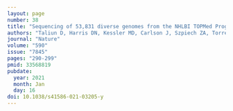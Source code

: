 ```yaml
---
layout: page
number: 38
title: "Sequencing of 53,831 diverse genomes from the NHLBI TOPMed Program"
authors: "Taliun D, Harris DN, Kessler MD, Carlson J, Szpiech ZA, Torres R, Taliun SAG, Corvelo A, Gogarten SM, Kang HM, Pitsillides AN, LeFaive J, Lee SB, Tian X, Browning BL, Das S, Emde AK, Clarke WE, Loesch DP, Shetty AC, Blackwell TW, Smith AV, Wong Q, Liu X, Conomos MP, Bobo DM, Aguet F, Albert C, Alonso A, Ardlie KG, Arking DE, Aslibekyan S, Auer PL, Barnard J, Barr RG, Barwick L, Becker LC, Beer RL, Benjamin EJ, Bielak LF, Blangero J, Boehnke M, Bowden DW, Brody JA, Burchard EG, Cade BE, Casella JF, Chalazan B, Chasman DI, Chen YI, Cho MH, Choi SH, Chung MK, Clish CB, Correa A, Curran JE, Custer B, Darbar D, Daya M, de Andrade M, DeMeo DL, Dutcher SK, Ellinor PT, Emery LS, Eng C, Fatkin D, Fingerlin T, Forer L, Fornage M, Franceschini N, Fuchsberger C, Fullerton SM, Germer S, Gladwin MT, Gottlieb DJ, Guo X, Hall ME, He J, Heard-Costa NL, Heckbert SR, Irvin MR, Johnsen JM, Johnson AD, Kaplan R, Kardia SLR, Kelly T, Kelly S, Kenny EE, Kiel DP, Klemmer R, Konkle BA, Kooperberg C, Köttgen A, Lange LA, Lasky-Su J, Levy D, Lin X, Lin KH, Liu C, Loos RJF, Garman L, Gerszten R, Lubitz SA, Lunetta KL, Mak ACY, Manichaikul A, Manning AK, Mathias RA, McManus DD, McGarvey ST, Meigs JB, Meyers DA, Mikulla JL, Minear MA, Mitchell BD, Mohanty S, Montasser ME, Montgomery C, Morrison AC, Murabito JM, Natale A, Natarajan P, Nelson SC, North KE, O'Connell JR, Palmer ND, Pankratz N, Peloso GM, Peyser PA, Pleiness J, Post WS, Psaty BM, Rao DC, Redline S, Reiner AP, Roden D, Rotter JI, Ruczinski I, Sarnowski C, Schoenherr S, Schwartz DA, Seo JS, Seshadri S, Sheehan VA, Sheu WH, Shoemaker MB, Smith NL, Smith JA, Sotoodehnia N, Stilp AM, Tang W, Taylor KD, Telen M, Thornton TA, Tracy RP, Van Den Berg DJ, Vasan RS, Viaud-Martinez KA, Vrieze S, Weeks DE, Weir BS, Weiss ST, Weng LC, Willer CJ, Zhang Y, Zhao X, Arnett DK, Ashley-Koch AE, Barnes KC, Boerwinkle E, Gabriel S, Gibbs R, Rice KM, Rich SS, Silverman EK, Qasba P, Gan W; NHLBI Trans-Omics for Precision Medicine (TOPMed) Consortium, Papanicolaou GJ, Nickerson DA, Browning SR, Zody MC, Zöllner S, Wilson JG, Cupples LA, Laurie CC, Jaquish CE, Hernandez RD, O'Connor TD, Abecasis GR."
journal: "Nature"
volume: "590"
issue: "7845"
pages: "290-299"
pmid: 33568819
pubdate:
  year: 2021
  month: Jan
  day: 16
doi: 10.1038/s41586-021-03205-y
---
```

